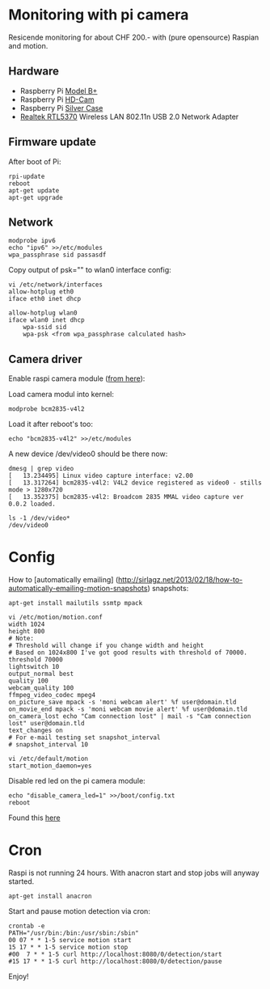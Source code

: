 # Monitoring with pi camera

Resicende monitoring for about CHF 200.- with (pure opensource) Raspian and motion.

## Hardware

* Raspberry Pi [Model B+](https://www.pi-shop.ch/raspberry-pi-model-b)
* Raspberry Pi [HD-Cam](https://www.pi-shop.ch/hd-kamera-raspberry-pi)
* Raspberry Pi [Silver Case](https://www.adafruit.com/products/2346)
* [Realtek RTL5370](https://www.pi-shop.ch/miniature-wifi-802-11b-g-n-module-fuer-raspberry-pi) Wireless LAN 802.11n USB 2.0 Network Adapter

## Firmware update

After boot of Pi:

	rpi-update
	reboot
	apt-get update
	apt-get upgrade

## Network

	modprobe ipv6
	echo "ipv6" >>/etc/modules
	wpa_passphrase sid passasdf

Copy output of psk="" to wlan0 interface config:

	vi /etc/network/interfaces
	allow-hotplug eth0
	iface eth0 inet dhcp

	allow-hotplug wlan0
	iface wlan0 inet dhcp
		wpa-ssid sid
		wpa-psk <from wpa_passphrase calculated hash>

## Camera driver

Enable raspi camera module ([from here](http://raspberrypi.stackexchange.com/questions/10480/raspi-camera-board-and-motion)):

Load camera modul into kernel:

	modprobe bcm2835-v4l2

Load it after reboot's too:

	echo "bcm2835-v4l2" >>/etc/modules

A new device /dev/video0 should be there now:

	dmesg | grep video
	[   13.234495] Linux video capture interface: v2.00
	[   13.317264] bcm2835-v4l2: V4L2 device registered as video0 - stills mode > 1280x720
	[   13.352375] bcm2835-v4l2: Broadcom 2835 MMAL video capture ver 0.0.2 loaded.

	ls -1 /dev/video*
	/dev/video0

# Config

How to [automatically emailing] (http://sirlagz.net/2013/02/18/how-to-automatically-emailing-motion-snapshots) snapshots:

	apt-get install mailutils ssmtp mpack

	vi /etc/motion/motion.conf
	width 1024
	height 800
	# Note:
	# Threshold will change if you change width and height
	# Based on 1024x800 I've got good results with threshold of 70000.
	threshold 70000
	lightswitch 10
	output_normal best
	quality 100
	webcam_quality 100
	ffmpeg_video_codec mpeg4
	on_picture_save mpack -s 'moni webcam alert' %f user@domain.tld
	on_movie_end mpack -s 'moni webcam movie alert' %f user@domain.tld
	on_camera_lost echo "Cam connection lost" | mail -s "Cam connection lost" user@domain.tld
	text_changes on
	# For e-mail testing set snapshot_interval
	# snapshot_interval 10

	vi /etc/default/motion
	start_motion_daemon=yes

Disable red led on the pi camera module:

	echo "disable_camera_led=1" >>/boot/config.txt
	reboot

Found this [here](http://www.raspberrypi-spy.co.uk/2013/05/how-to-disable-the-red-led-on-the-pi-camera-module/)

# Cron

Raspi is not running 24 hours. With anacron start and stop jobs will anyway started.

	apt-get install anacron

Start and pause motion detection via cron:

	crontab -e
	PATH="/usr/bin:/bin:/usr/sbin:/sbin"
	00 07 * * 1-5 service motion start
	15 17 * * 1-5 service motion stop
	#00  7 * * 1-5 curl http://localhost:8080/0/detection/start
	#15 17 * * 1-5 curl http://localhost:8080/0/detection/pause

Enjoy!
